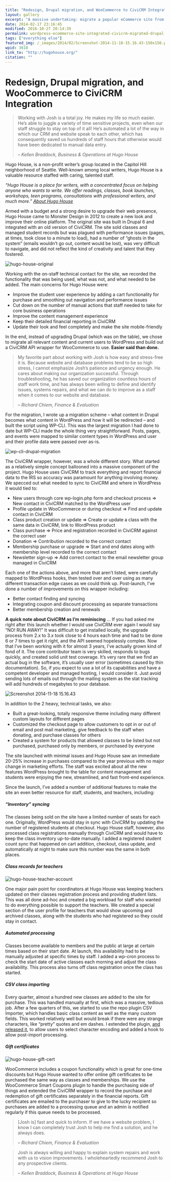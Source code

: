 ```yaml
---
title: "Redesign, Drupal migration, and WooCommerce to CiviCRM Integration"
layout: gallery
excerpt: "A massive undertaking: migrate a popular eCommerce site from unsupported versions of Drupal and CiviCRM to WordPress. Challenge accepted!"
date: 2014-02-17 23:16:45
modified: 2016-10-27 20:14:39
permalink: wordpress-ecommerce-site-integrated-civicrm-migrated-drupal-6/index.html
tags: ["everything else"]
featured_img: /_images/2014/02/Screenshot-2014-11-18-15.16.43-150x150.png
wpid: 3618
link_to: "http://hugohouse.org/"
citation: ""
---
```


# Redesign, Drupal migration, and WooCommerce to CiviCRM Integration

> Working with Josh is a total joy. He makes my life so much easier. He’s able to juggle a variety of time sensitive projects, even when our staff struggle to stay on top of it all! He’s automated a lot of the way in which our CRM and website speak to each other, which has consequently saved us hundreds of staff hours that otherwise would have been dedicated to manual data entry.
> 
> *– Kellen Braddock, Business &amp; Operations at Hugo House*

Hugo House, is a non-profit writer’s group located in the Capitol Hill neighborhood of Seattle. Well-known among local writers, Hugo House is a valuable resource staffed with caring, talented staff.

*“Hugo House is a place for writers, with a concentrated focus on helping anyone who wants to write. We offer readings, classes, book launches, workshops, teen programs, consultations with professional writers, and much more.” [About Hugo House](https://hugohouse.org/about/)*

Armed with a budget and a strong desire to upgrade their web presence, Hugo House came to Monster Design in 2012 to create a new look and improve their online platform. The original site was built in Drupal 6 and integrated with an old version of CiviCRM. The site sold classes and managed student records but was plagued with performance issues (pages, at times, took close to a minute to load), had a number of “ghosts in the system” (emails wouldn’t go out, content would be lost), was very difficult to navigate, and did not reflect the kind of creativity and talent that they fostered.

![hugo-house-original](/_images/2014/02/hugo-house-original.png)

Working with the on-staff technical contact for the site, we recorded the functionality that was being used, what was not, and what needed to be added. The main concerns for Hugo House were:

- Improve the student user experience by adding a cart functionality for purchase and smoothing out navigation and performance issues
- Cut down on the number of manual actions that staff needed to take for core business operations
- Improve the content management experience
- Keep their detailed financial reporting in CiviCRM
- Update their look and feel completely and make the site mobile-friendly

In the end, instead of upgrading Drupal (which was on the table), we chose to migrate all relevant content and current users to WordPress and build out a CiviCRM API wrapper for WooCommerce to use. **Easier said than done.**

> My favorite part about working with Josh is how easy and stress-free it is. Because website and database problems tend to be so high stress, I cannot emphasize Josh’s patience and urgency enough. He cares about making our organization successful. Through troubleshooting, he has saved our organization countless hours of staff work time, and has always been willing to define and identify issues, systems repairs, and what we can do to improve as a staff when it comes to our website and database.
> 
> *– Richard Chiem, Finance &amp; Evaluation*

For the migration, I wrote up a migration scheme – what content in Drupal becomes what content in WordPress and how it will be redirected – and built the script using WP-CLI. This was the largest migration I had done to date but WP-CLI made the whole thing very straightforward. Posts, pages, and events were mapped to similar content types in WordPress and user and their profile data were passed over as-is.

![wp-cli-drupal-migration](/_images/2014/02/wp-cli-drupal-migration-1.png)

The CiviCRM wrapper, however, was a whole different story. What started as a relatively simple concept ballooned into a massive component of the project. Hugo House uses CiviCRM to track everything and report financial data to the IRS so accuracy was paramount for anything involving money. We specced out what needed to sync to CiviCRM and where in WordPress it would tied to:

- New users through core wp-login.php form and checkout process =&gt; New contact in CiviCRM matched to the WordPress user
- Profile update in WooCommerce or during checkout =&gt; Find and update contact in CiviCRM
- Class product creation or update =&gt; Create or update a class with the same data in CiviCRM, link to WordPress product
- Class purchase =&gt; Price and registration recorded in CiviCRM against the correct user
- Donation =&gt; Contribution recorded to the correct contact
- Membership purchase or upgrade =&gt; Start and end dates along with membership level recorded to the correct contact
- Newsletter sign-up =&gt; Add correct contact to the email newsletter group managed in CiviCRM

Each one of the actions above, and more that aren’t listed, were carefully mapped to WordPress hooks, then tested over and over using as many different transaction edge cases as we could think up. Post-launch, I’ve done a number of improvements on this wrapper including:

- Better contact finding and syncing
- Integrating coupon and discount processing as separate transactions
- Better membership creation and renewals

**A quick note about CiviCRM as I’m reminiscing** … If you had asked me right after this launch whether I would use CiviCRM ever again I would say “NO! RUN AWAY!” It was difficult to get installed locally, the upgrade process from 2.x to 3.x took close to 4 hours each time and had to be done 6 or 7 times to get it right, and the API seemed hopelessly complex. Now that I’ve been working with it for almost 3 years, I’ve actually grown kind of fond of it. The core contributor team is very skilled, responds to bugs quickly, and created solid unit test coverage. It’s very rare that we find an actual bug in the software, it’s usually user error (sometimes caused by thin documentation). So, if you expect to use a lot of its capabilities and have a competent developer and managed hosting, I would consider it. Just avoid sending lots of emails out through the mailing system as the stat tracking will add hundreds of megabytes to your database.

![Screenshot 2014-11-18 15.16.43](/_images/2014/02/Screenshot-2014-11-18-15.16.43-1024x993.png)

In addition to the 2 heavy, technical tasks, we also:

- Built a great-looking, totally responsive theme including many different custom layouts for different pages
- Customized the checkout page to allow customers to opt in or out of email and post mail marketing, give feedback to the staff when donating, and purchase classes for others
- Created a system for products that allowed classes to be listed but not purchased, purchased only by members, or purchased by everyone

The site launched with minimal issues and Hugo House saw an immediate 20-25% increase in purchases compared to the year previous with no major change in marketing efforts. The staff was excited about all the new features WordPress brought to the table for content management and students were enjoying the new, streamlined, and fast front-end experience.

Since the launch, I’ve added a number of additional features to make the site an even better resource for staff, students, and teachers, including:

##### “Inventory” syncing

The classes being sold on the site have a limited number of seats for each one. Originally, WordPress would stay in sync with CiviCRM by updating the number of registered students at checkout. Hugo House staff, however, also processed class registrations manually through CiviCRM and would have to keep the class inventory up-to-date manually. I added a registered student count sync that happened on cart addition, checkout, class update, and automatically at night to make sure this number was the same in both places.

##### Class records for teachers

![hugo-house-teacher-account](/_images/2014/02/hugo-house-teacher-account.png)

One major pain point for coordinators at Hugo House was keeping teachers updated on their classes registration process and providing student lists. This was all done ad-hoc and created a big workload for staff who wanted to do everything possible to support the teachers. We created a special section of the user profile for teachers that would show upcoming and archived classes, along with the students who had registered so they could stay in contact.

##### Automated processing

Classes become available to members and the public at large at certain times based on their start date. At launch, this availability had to be manually adjusted at specific times by staff. I added a wp-cron process to check the start date of active classes each morning and adjust the class availability. This process also turns off class registration once the class has started.

##### CSV class importing

Every quarter, almost a hundred new classes are added to the site for purchase. This was handled manually at first, which was a massive, tedious job. After a few quarters of this, we started to use the repo plugin CSV Importer, which handles basic class content as well as the many custom fields. This worked relatively well but would break if there were any strange characters, like “pretty” quotes and em dashes. I extended the plugin, [and released it](https://github.com/joshcanhelp/wp-csv-importer/), to allow users to select character encoding and added a hook to allow post-import processing.

##### Gift certificates

![hugo-house-gift-cert](/_images/2014/02/hugo-house-gift-cert.png)

WooCommerce includes a coupon functionality which is great for one-time discounts but Hugo House wanted to offer online gift certificates to be purchased the same way as classes and memberships. We use the WooCommerce Smart Coupons plugin to handle the purchasing side of things and extended the CiviCRM wrapper to record the purchase and redemption of gift certificates separately in the financial reports. Gift certificates are emailed to the purchaser to give to the lucky recipient so purchases are added to a processing queue and an admin is notified regularly if this queue needs to be processed.

> \[Josh is\] fast and quick to inform. If we have a website problem, I know I can completely trust Josh to help me find a solution, and he always does.
> 
> *– Richard Chiem, Finance &amp; Evaluation*

> Josh is always willing and happy to explain system repairs and work with us to vision improvements. I wholeheartedly recommend Josh to any prospective clients.
> 
> *– Kellen Braddock, Business &amp; Operations at Hugo House*